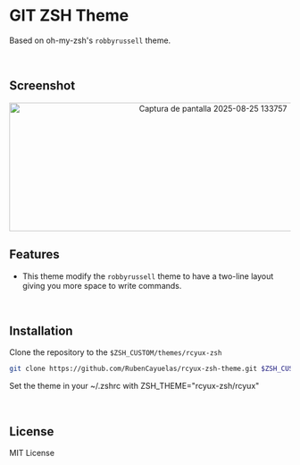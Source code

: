 # GIT ZSH Theme

Based on oh-my-zsh's `robbyrussell` theme.

<br>

## Screenshot

<p align="center">
  <img width="714" height="230" alt="Captura de pantalla 2025-08-25 133757" src="https://github.com/user-attachments/assets/2cdd3431-7a01-45e7-8dcb-b07bc59628cc" />
</p>

## Features

- This theme modify the `robbyrussell` theme to have a two-line layout giving you more space to write commands.

<br>

## Installation

Clone the repository to the `$ZSH_CUSTOM/themes/rcyux-zsh`

```zsh
git clone https://github.com/RubenCayuelas/rcyux-zsh-theme.git $ZSH_CUSTOM/themes/rcyux-zsh
```

Set the theme in your ~/.zshrc with ZSH_THEME="rcyux-zsh/rcyux"

<br>

## License

MIT License
